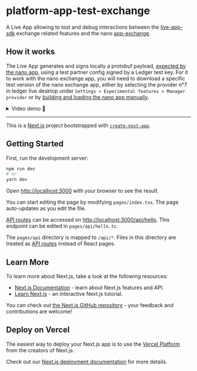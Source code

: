 # platform-app-test-exchange

A Live App allowing to test and debug interactions between the [live-app-sdk](https://github.com/LedgerHQ/live-app-sdk) exchange related features and the nano [app-exchange](https://github.com/LedgerHQ/app-exchange).

## How it works

The Live App generates and signs locally a protobuf payload, [expected by the nano app](https://github.com/LedgerHQ/app-exchange/blob/master/src/proto/protocol.proto), using a test partner config signed by a Ledger test key. For it to work with the nano exchange app, you will need to download a specific test version of the nano exchange app, either by selecting the provider n°7 in ledger live desktop under `Settings > Experimental features > Manager provider` or by [building and loading the nano app manually](https://developers.ledger.com/docs/nano-app/build/).

<details>
  <summary>Video demo 🎥</summary>

  

https://user-images.githubusercontent.com/9203826/149354415-84fb387c-4a68-4bea-af04-cd74b422f0ea.mp4


  
</details>

---

This is a [Next.js](https://nextjs.org/) project bootstrapped with [`create-next-app`](https://github.com/vercel/next.js/tree/canary/packages/create-next-app).

## Getting Started

First, run the development server:

```bash
npm run dev
# or
yarn dev
```

Open [http://localhost:3000](http://localhost:3000) with your browser to see the result.

You can start editing the page by modifying `pages/index.tsx`. The page auto-updates as you edit the file.

[API routes](https://nextjs.org/docs/api-routes/introduction) can be accessed on [http://localhost:3000/api/hello](http://localhost:3000/api/hello). This endpoint can be edited in `pages/api/hello.ts`.

The `pages/api` directory is mapped to `/api/*`. Files in this directory are treated as [API routes](https://nextjs.org/docs/api-routes/introduction) instead of React pages.

## Learn More

To learn more about Next.js, take a look at the following resources:

- [Next.js Documentation](https://nextjs.org/docs) - learn about Next.js features and API.
- [Learn Next.js](https://nextjs.org/learn) - an interactive Next.js tutorial.

You can check out [the Next.js GitHub repository](https://github.com/vercel/next.js/) - your feedback and contributions are welcome!

## Deploy on Vercel

The easiest way to deploy your Next.js app is to use the [Vercel Platform](https://vercel.com/new?utm_medium=default-template&filter=next.js&utm_source=create-next-app&utm_campaign=create-next-app-readme) from the creators of Next.js.

Check out our [Next.js deployment documentation](https://nextjs.org/docs/deployment) for more details.
